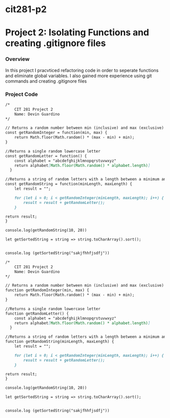 # cit281-p2

# Project 2: Isolating Functions and creating .gitignore files

### Overview
In this project I pracvticed refactoring code in order to seperate functions and eliminate global variables. I also gained more experience using git commands and creating .gitignore files

### Project Code
```markdown
/*
    CIT 281 Project 2
    Name: Devin Guardino
*/

// Returns a random number between min (inclusive) and max (exclusive)
const getRandomInteger = function(min, max) {
    return Math.floor(Math.random() * (max - min) + min);
}

//Returns a single random lowercase letter
const getRandomLetter = function() {
    const alphabet = "abcdefghijklmnopqrstuvwxyz"
    return alphabet[Math.floor(Math.random() * alphabet.length)]
  }

//Returns a string of random letters with a length between a minimum and maximum input value
const getRandomString = function(minLength, maxLength) {
    let result = "";

    for (let i = 0; i < getRandomInteger(minLength, maxLength); i++) {
        result = result + getRandomLetter();
    }

return result;
}

console.log(getRandomString(10, 20))

let getSortedString = string => string.toCharArray().sort();


console.log (getSortedString("sakjfhhfjsdfj"))
```

```markdown
/*
    CIT 281 Project 2
    Name: Devin Guardino
*/

// Returns a random number between min (inclusive) and max (exclusive)
function getRandomInteger(min, max) {
    return Math.floor(Math.random() * (max - min) + min);
}

//Returns a single random lowercase letter
function getRandomLetter() {
    const alphabet = "abcdefghijklmnopqrstuvwxyz"
    return alphabet[Math.floor(Math.random() * alphabet.length)]
  }

//Returns a string of random letters with a length between a minimum and maximum input value
function getRandomString(minLength, maxLength) {
    let result = "";

    for (let i = 0; i < getRandomInteger(minLength, maxLength); i++) {
        result = result + getRandomLetter();
    }

return result;
}

console.log(getRandomString(10, 20))

let getSortedString = string => string.toCharArray().sort();


console.log (getSortedString("sakjfhhfjsdfj"))
```
